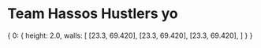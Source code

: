 # Team Hassos Hustlers yo

{
    0: {
        height: 2.0,
        walls: [
            [23.3, 69.420],
            [23.3, 69.420],
            [23.3, 69.420],
        ]
    }
}
